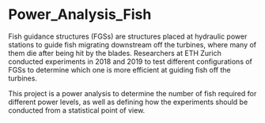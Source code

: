 # Power_Analysis_Fish
Fish guidance structures (FGSs) are structures placed at hydraulic power stations to guide fish migrating downstream off the turbines, where many of them die after being hit by the blades. Researchers at ETH Zurich conducted experiments in 2018 and 2019 to test different configurations of FGSs to determine which one is more efficient at guiding fish off the turbines.

This project is a power analysis to determine the number of fish required for different power levels, as well as defining how the experiments should be conducted from a statistical point of view.

